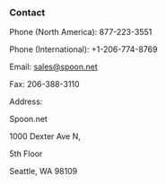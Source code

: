 ### Contact

Phone (North America): 877-223-3551

Phone (International): +1-206-774-8769

Email: [sales@spoon.net](mailto:sales@spoon.net)

Fax: 206-388-3110

Address:

Spoon.net

1000 Dexter Ave N,

5th Floor

Seattle, WA 98109